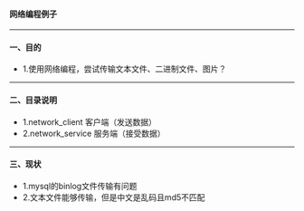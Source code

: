 #### 网络编程例子

**** 
#### 一、目的
- 1.使用网络编程，尝试传输文本文件、二进制文件、图片？

**** 
#### 二、目录说明
- 1.network_client 客户端（发送数据）
- 2.network_service 服务端（接受数据）

**** 
#### 三、现状
- 1.mysql的binlog文件传输有问题
- 2.文本文件能够传输，但是中文是乱码且md5不匹配